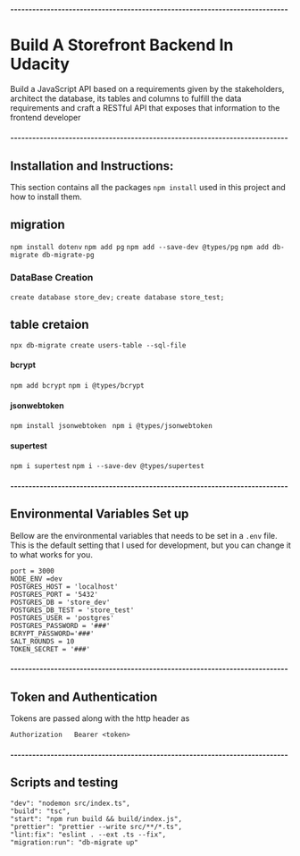 #### ----------------------------------------------------------------------------

# Build A Storefront Backend In Udacity

Build a JavaScript API based on a requirements given by the stakeholders,
architect the database, its tables and columns to fulfill the data requirements and craft a RESTful API that exposes that information to the frontend developer

#### ----------------------------------------------------------------------------

## Installation and Instructions:

This section contains all the packages `npm install` used in this project and how to install them.

## migration

`npm install dotenv`
`npm add pg`
`npm add --save-dev @types/pg`
`npm add db-migrate db-migrate-pg`

### DataBase Creation

`create database store_dev;`
`create database store_test;`

## table cretaion

`npx db-migrate create users-table --sql-file`

#### bcrypt

`npm add bcrypt`
`npm i @types/bcrypt`

#### jsonwebtoken

`npm install jsonwebtoken `
`npm i @types/jsonwebtoken`

#### supertest

`npm i supertest`
`npm i --save-dev @types/supertest`

#### ----------------------------------------------------------------------------

## Environmental Variables Set up

Bellow are the environmental variables that needs to be set in a `.env` file. This is the default setting that I used for development, but you can change it to what works for you.

```
port = 3000
NODE_ENV =dev
POSTGRES_HOST = 'localhost'
POSTGRES_PORT = '5432'
POSTGRES_DB = 'store_dev'
POSTGRES_DB_TEST = 'store_test'
POSTGRES_USER = 'postgres'
POSTGRES_PASSWORD = '###'
BCRYPT_PASSWORD='###'
SALT_ROUNDS = 10
TOKEN_SECRET = '###'

```

#### ----------------------------------------------------------------------------

## Token and Authentication

Tokens are passed along with the http header as

```
Authorization   Bearer <token>
```

#### ----------------------------------------------------------------------------

## Scripts and testing

    "dev": "nodemon src/index.ts",
    "build": "tsc",
    "start": "npm run build && build/index.js",
    "prettier": "prettier --write src/**/*.ts",
    "lint:fix": "eslint . --ext .ts --fix",
    "migration:run": "db-migrate up"

